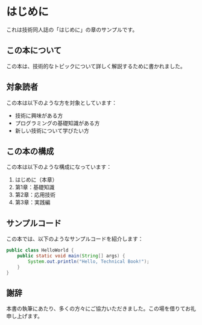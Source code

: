 # はじめに

これは技術同人誌の「はじめに」の章のサンプルです。

## この本について

この本は、技術的なトピックについて詳しく解説するために書かれました。

## 対象読者

この本は以下のような方を対象としています：

- 技術に興味がある方
- プログラミングの基礎知識がある方
- 新しい技術について学びたい方

## この本の構成

この本は以下のような構成になっています：

1. はじめに（本章）
2. 第1章：基礎知識
3. 第2章：応用技術
4. 第3章：実践編

## サンプルコード

この本では、以下のようなサンプルコードを紹介します：

```java
public class HelloWorld {
    public static void main(String[] args) {
        System.out.println("Hello, Technical Book!");
    }
}
```

## 謝辞

本書の執筆にあたり、多くの方々にご協力いただきました。この場を借りてお礼申し上げます。
